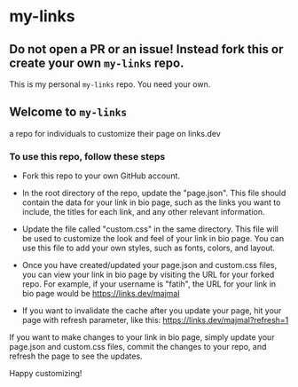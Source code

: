 # my-links

## Do not open a PR or an issue! Instead fork this or create your own `my-links` repo. 
This is my personal `my-links` repo. You need your own.

## Welcome to `my-links`
a repo for individuals to customize their page on links.dev

### To use this repo, follow these steps

- Fork this repo to your own GitHub account.

- In the root directory of the repo, update the "page.json". This file should contain the data for your link in bio
  page, such as the links you want to include, the titles for each link, and any other relevant information.

- Update the file called "custom.css" in the same directory. This file will be used to customize the look and feel of
  your link in bio page. You can use this file to add your own styles, such as fonts, colors, and layout.

- Once you have created/updated your page.json and custom.css files, you can view your link in bio page by visiting the
  URL for your forked repo. For example, if your username is "fatih", the URL for your link in bio page would
  be https://links.dev/majmal

- If you want to invalidate the cache after you update your page, hit your page with refresh parameter, like
  this: https://links.dev/majmal?refresh=1

If you want to make changes to your link in bio page, simply update your page.json and custom.css files, commit the
changes to your repo, and refresh the page to see the updates.

Happy customizing!
